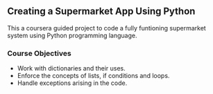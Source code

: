 ## Creating a Supermarket App Using Python
This a coursera guided project to code a fully funtioning supermarket system using Python programming language.

### Course Objectives
- Work with dictionaries and their uses.
- Enforce the concepts of lists, if conditions and loops.
- Handle exceptions arising in the code.
